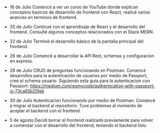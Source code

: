 - 16 de Julio
Comencé a ver un curso de YouTube donde explican conceptos basicos de desarrollo de frontend con React, realicé varios avances en terminos de frontend.

- 20 de Julio
Continué con el aprendizaje de React y el desarrollo del frontend. Consulté algunos conceptos relacionados con el Stack MERN.

- 22 de Julio
Terminé el desarrollo básico de la pantalla principal del frontend.

- 26 de Julio
Comencé a desarrollar la API Rest, schemas y configuracion en express.

- 28 de Julio
CRUD de preguntas funcionando en Postman. Comencé desarrollos para la autenticación de usuarios por medio de Passport, creé el schema usuario.
Siguiendo esta guía para la autenticacion con Passport: 
https://medium.com/gomycode/authentication-with-passport-js-73ca65b25feb

- 30 de Julio
Autenticacion funcionando por medio de Postman. Comencé a migrar el backend al repositorio. Tuve problemas al momento de acoplar el backend con el frontend.

- 5 de agosto
Decidi borrar el frontend realizado previamente para volver a comenzar con el desarrollo del frontend, teniendo el backend listo.

